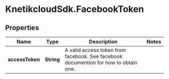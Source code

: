 # KnetikcloudSdk.FacebookToken

## Properties
Name | Type | Description | Notes
------------ | ------------- | ------------- | -------------
**accessToken** | **String** | A valid access token from facebook. See facebook documention for how to obtain one. | 



